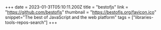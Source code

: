 +++
date = 2023-01-31T05:10:11.200Z
title = "bestofjs"
link = "https://github.com/bestofjs"
thumbnail = "https://bestofjs.org/favicon.ico"
snippet="The best of JavaScript and the web platform"
tags = ["libraries-tools-repos-search"]
+++
